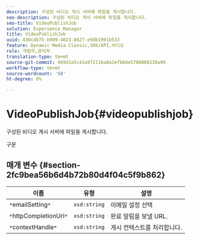 ```yaml
---
description: 구성된 비디오 게시 서버에 파일을 게시합니다.
seo-description: 구성된 비디오 게시 서버에 파일을 게시합니다.
seo-title: VideoPublishJob
solution: Experience Manager
title: VideoPublishJob
uuid: 430cdb75-b909-4023-8627-e9db1991b533
feature: Dynamic Media Classic,SDK/API,비디오
role: 개발자,관리자
translation-type: tm+mt
source-git-commit: 469d1a5c43a972116a8a2efb0de5708800130a99
workflow-type: tm+mt
source-wordcount: '58'
ht-degree: 8%

---
```



# VideoPublishJob{#videopublishjob}

구성된 비디오 게시 서버에 파일을 게시합니다.

구문

## 매개 변수 {#section-2fc9bea56b6d4b72b80d4f04c5f9b862}

| 이름 | 유형 | 설명 |
|---|---|---|
| `*`emailSetting`*` | `xsd:string` | 이메일 설정 선택 |
| `*`httpCompletionUrl`*` | `xsd:string` | 완료 알림을 보낼 URL. |
| `*`contextHandle`*` | `xsd:string` | 게시 컨텍스트를 처리합니다. |

